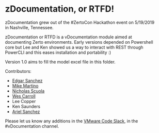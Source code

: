# zDocumentation, or RTFD! #

zDocumentation grew out of the #ZertoCon Hackathon event on 5/19/2019 in Nashville, Tennessee.

zDocumentation or RTFD is a vDocumentation module aimed at documenting Zerto environments. Early versions depended on Powershell core but Lee and Ken showed us a way to interact with REST through PowerCLI and this eases installation and portability :)

Version 1.0 aims to fill the model excel file in this folder.

Contributors:

- [Edgar Sanchez](https://twitter.com/edmsanchez13)  
- [Mike Martino](https://twitter.com/wildcard78)  
- [Nicholas Scuola](https://twitter.com/nscuola)  
- [Wes Carroll](https://twitter.com/WesCarrollTech)  
- Lee Copper  
- Ken Saunders  
- [Ariel Sanchez](https://twitter.com/arielsanchezmor)  

Please let us know any additions in the [VMware Code Slack](https://code.vmware.com/web/code/join), in the #vDocumentation channel.
